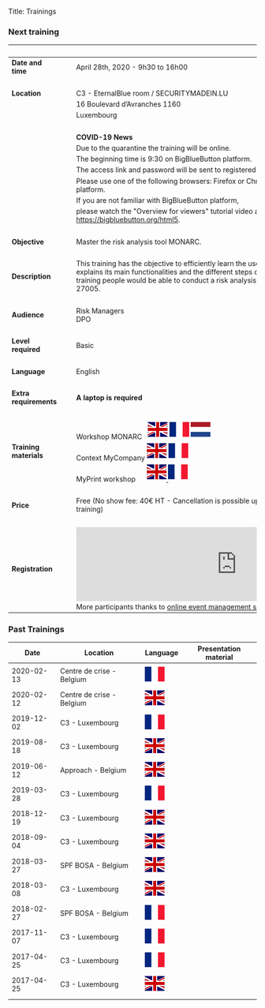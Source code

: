 Title: Trainings

<style>
table {
    width:100%;
}
</style>

### Next training

|&nbsp;|||
|:--|--|--|
|**Date and time**|| April 28th, 2020 - 9h30 to 16h00|
|&nbsp;|  ||
|**Location**|&nbsp;&nbsp;&nbsp;|C3 - EternalBlue room / SECURITYMADEIN.LU|
|             |                  |16 Boulevard d’Avranches 1160|
|             |                  |Luxembourg|
|&nbsp;|  ||
|             |                  |**COVID-19 News**|
|             |                  |Due to the quarantine the training will be online.|
|             |                  |The beginning time is 9:30 on BigBlueButton platform.|
|             |                  |The access link and password will be sent to registered emails on Monday, April 27.|
|             |                  |Please use one of the following browsers: Firefox or Chrome to have better experience with the platform.|
|             |                  |If you are not familiar with BigBlueButton platform,|
|             |                  |please watch the "Overview for viewers" tutorial video available here: https://bigbluebutton.org/html5.|
|&nbsp;|  |  |
|**Objective**||Master the risk analysis tool MONARC.|
|&nbsp;|  |  |
|**Description**||This training has the objective to efficiently learn the use of the risk assessment tool MONARC. It explains its main functionalities and the different steps of the associated method. At the end of the training people would be able to conduct a risk analysis using MONARC as described in the ISO 27005.|
|&nbsp;|  |  |
|**Audience**||Risk Managers <br> DPO|
|&nbsp;|  |  |
|**Level required**||Basic|
|&nbsp;|  |  |
|**Language**|| English |
|&nbsp;|  |  |
|**Extra requirements**||**A laptop is required**|
|&nbsp;|  |  |
|**Training materials**||Workshop MONARC &nbsp; [![English][en]](/assets/files/monarc-training/en/Formation_V2-MONARC_Env1.1.pdf) [![Français][fr]](/assets/files/monarc-training/fr/Formation_V2-MONARC_Fr.pdf) [![Dutch][nl]](/assets/files/monarc-training/nl/Formation_V2-MONARC_NL.pdf)<br/>Context MyCompany [![English][en]](/assets/files/monarc-training/en/Context_MyCompany_en_v1.0.pdf) [![Français][fr]](/assets/files/monarc-training/fr/Context_MyCompany_fr_v1.1.pdf)<br/>MyPrint workshop &nbsp;&nbsp;&nbsp;&nbsp;&nbsp;<a href="/assets/files/monarc-training/en/MyPrintEN.json" download>![English][en] <a href="/assets/files/monarc-training/fr/MyPrintFR.json" download>![Français][fr]
|&nbsp;|  |  |
|**Price**||Free (No show fee: 40€ HT - Cancellation is possible up to 48 hours before the start of the training) |
|&nbsp;|  |  |
|**Registration** |   | <script type="text/javascript" src="https://www.xing-events.com/resources/js/amiandoExport.js"></script><iframe src="https://VODXDDK-modules.xing-events.com/VODXDDK.html?viewType=iframe&distributionChannel=CHANNEL_IFRAME&language=en&useDefaults=false&resizeIFrame=true" frameborder="0" width="650px" id="_amiandoIFrame3806799"><p>This page requires frame support. Please use a frame compatible browser to see the ticket sales module.</p><p> Try out the <a href="https://en.xing-events.com/">online event registration system</a> from XING Events.</p></iframe>More participants thanks to <a href="https://en.xing-events.com?viralRefId=VODXDDK&utm_campaign=ev-VODXDDK&utm_medium=viral&utm_source=EventWebsite&utm_content=TextLinkBottom&utm_term=text-link" target="_blank" alt="XING Events" title="XING Events">online event management solutions</a> from XING Events.|

### Past Trainings


| Date       | Location                      | Language         | Presentation material  |
|------------| ----------------------------- | ---------------- | ---------------------- |
| 2020-02-13 | Centre de crise - Belgium     | ![French][fr]    |                        |
| 2020-02-12 | Centre de crise - Belgium     | ![English][en]   | [<i class="fa fa-file-pdf-o" style="color:red" aria-hidden="true"></i>](/assets/files/trainings/2020-02-12_MONARC-training.pdf) |
| 2019-12-02 | C3 - Luxembourg               | ![French][fr]    |                        |
| 2019-08-18 | C3 - Luxembourg               | ![English][en]   |                        |
| 2019-06-12 | Approach - Belgium            | ![English][en]   |                        |
| 2019-03-28 | C3 - Luxembourg               | ![French][fr]    |                        |
| 2018-12-19 | C3 - Luxembourg               | ![English][en]   |                        |
| 2018-09-04 | C3 - Luxembourg               | ![English][en]   |                        |
| 2018-03-27 | SPF BOSA - Belgium            | ![English][en]   |                        |
| 2018-03-08 | C3 - Luxembourg               | ![English][en]   |                        |
| 2018-02-27 | SPF BOSA - Belgium            | ![French][fr]    |                        |
| 2017-11-07 | C3 - Luxembourg               | ![French][fr]    |                        |
| 2017-04-25 | C3 - Luxembourg               | ![French][fr]    |                        |
| 2017-04-25 | C3 - Luxembourg               | ![English][en]   |                        |
|            |                               |                  |                        |




[en]: /assets/images/gb.svg "English"
[fr]: /assets/images/fr.svg "Français"
[nl]: /assets/images/nl.svg "Dutch"
